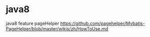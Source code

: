 # java8
java8 feature
pageHelper
https://github.com/pagehelper/Mybatis-PageHelper/blob/master/wikis/zh/HowToUse.md
